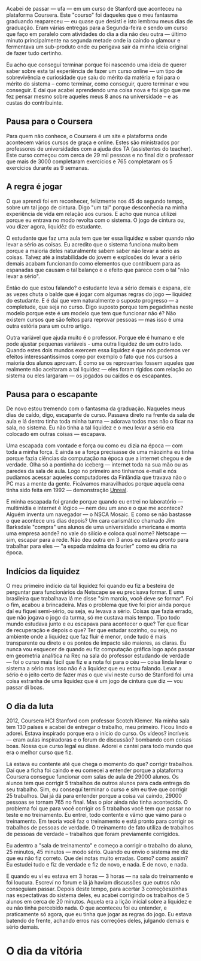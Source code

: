 Acabei de passar — ufa — em um curso de Stanford que aconteceu na plataforma Coursera. Este "courso" foi daqueles que o meu fantasma graduando reapareceu — eu quase que desistí e isto lembrou meus dias de graduação. Eram várias entregas para a Segunda-feira e sendo um curso que faço em paralelo com atividades do dia a dia não deu outra — último minuto principalmente na segunda metade onde ia caindo o glamour e fermentava um sub-produto onde eu perigava sair da minha ideia original de fazer tudo certinho. 

Eu acho que conseguí terminar porque foi nascendo uma ideia de querer saber sobre esta tal experiência de fazer um curso online — um tipo de sobrevivência e curiosidade que saiu do mérito da matéria e foi para o mérito do sistema – como terminar, como conseguir, quero terminar e vou conseguir. E daí que acabei aprendendo uma coisa nova e foi algo que me fez pensar mesmo sobre aqueles meus 8 anos na universidade – e as custas do contribuinte. 

## Pausa para o Coursera 

Para quem não conhece, o Coursera é um site e plataforma onde acontecem vários cursos de graça e online. Estes são ministrados por professores de universidades com a ajuda dos TA (assistentes do teacher). Este curso começou com cerca de 29 mil pessoas e no final diz o professor que mais de 3000 completaram exercícios e 765 completaram os 5 exercícios durante as 9 semanas. 

## A regra é jogar 

O que aprendí foi em reconhecer, felizmente nos 45 do segundo tempo, sobre um tal jogo de cintura. Digo "um tal" porque desconhecia na minha experiência de vida em relação aos cursos. E acho que nunca utilizei porque eu entrava no modo revolta com o sistema. O jogo de cintura ou, vou dizer agora, liquidêz do estudante. 

O estudante que faz uma aula tem que ter essa liquidez e saber quando não levar a sério as coisas. Eu acredito que o sistema funciona muito bem porque a maioria deles naturalmente sabem saber não levar a sério as coisas. Talvez até a instabilidade do jovem e explosões do levar a sério demais acabam funcionando como elementos que contribuem para as espanadas que causam o tal balanço e o efeito que parece com o tal "não levar a sério".

Então do que estou falando? o estudante leva a sério demais e espana, ele as vezes chuta o balde que é jogar com algumas regras do jogo — liquidez do estudante. E é daí que vem naturalmente o suposto progresso — a completude, que seja no curso. Digo suposto porque tem pegadinhas neste modelo porque este é um modelo que tem que funcionar não é? Não existem cursos que são feitos para reprovar pessoas — mas isso é uma outra estória para um outro artigo. 

Outra variável que ajuda muito é o professor. Porque ele é humano e ele pode ajustar pequenas variáveis - uma outra liquidez de um outro lado. Quando estes dois mundos exercem essa liquidez é que nós podemos ver efeitos interessantíssimos como por exemplo o fato que nos cursos a maioria dos alunos aprovam. É como se os reprovantes fossem aqueles que realmente não aceitaram a tal liquidez — eles foram rígidos com relação ao sistema ou eles largaram — os jogados ou caídos e os escapantes. 

## Pausa para o escapante

De novo estou tremendo com o fantasma da graduação. Naqueles meus dias de caído, digo, escapante de curso. Passava direto na frente da sala de aula e lá dentro tinha toda minha turma — adorava todos mas não o ficar na sala, no sistema. Eu não tinha a tal liquidez e o meu levar a sério era colocado em outras coisas — escapava.

Uma escapada com vontade e força ou como eu dizia na época — com toda a minha força. E ainda se a força precisasse de uma mãozinha eu tinha porque fazia ciências da computação na época que a internet chegou e de verdade. Olha só a pontinha do iceberg — internet toda na sua mão ou as paredes da sala de aula. Logo no primeiro ano tinhamos e-mail e nós pudíamos acessar aqueles computadores da Finlândia que travava não o PC mas a mente da gente. Ficávamos maravilhados porque aquela cena tinha sido feita em 1992 — demonstração [Unreal](http://www.youtube.com/watch?v=vxGtPAhkEQU).

E minha escapada foi grande porque quando eu entrei no laboratório — multimídia e internet é lógico — nem deu um ano e o que me acontece? Alguém inventa um navegador — o NSCA Mosaic. E como se não bastasse o que acontece uns dias depois? Um cara carismático chamado Jim Barksdale "compra" uns alunos de uma universidade americana e monta uma empresa aonde? no vale do silício e coloca qual nome? Netscape — sim, escapar para a rede. Não deu outra em 3 anos eu estava pronto para trabalhar para eles — "a espada máxima da fourier" como eu diria na época. 

## Indícios da liquidez 

O meu primeiro indício da tal liquidez foi quando eu fiz a besteira de perguntar para funcionários da Netscape se eu precisava formar. E uma brasileira que trabalhava lá me disse "sim marcio, você deve se formar". Foi o fim, acabou a brincadeira. Mas o problema que tive foi pior ainda porque daí eu fiquei semi-sério, ou seja, eu levava a sério. Coisas que fazia errado, que não jogava o jogo da turma, só me custava mais tempo. Tipo todo mundo estudava junto e eu escapava para acontecer o que? Ter que ficar de recuperação e depois o que? Ter que estudar sozinho, ou seja, no ambiente onde a liquidez que faz fluir é menor, onde tudo é mais transparente ou direto e os pontos de impacto são maiores, as claras. Eu nunca vou esquecer de quando eu fiz computação gráfica logo após passar em geometria analítica na Rec na sala do professor estudando de verdade — foi o curso mais fácil que fiz e a nota foi para o céu — coisa linda levar o sistema a sério mas isso não é a liquidez que eu estou falando. Levar a sério é o jeito certo de fazer mas o que viví neste curso de Stanford foi uma coisa estranha de uma liquidez que é um jogo de cintura que diz — vou passar di boas. 

## O dia da luta 

2012, Coursera HCI Stanford com professor Scotch Klemer. Na minha sala tem 130 países e acabei de entregar o trabalho, meu primeiro. Ficou lindo e adorei. Estava inspirado porque era o início do curso. Os vídeos? incríveis — eram aulas inspiradoras e o forum de discussão? bombando com coisas boas. Nossa que curso legal eu disse. Adorei e cantei para todo mundo que era o melhor curso que fiz. 

Lá estava eu contente até que chega o momento do que? corrigir trabalhos. Daí que a ficha foi caindo e eu comecei a entender porque a plataforma Coursera consegue funcionar com salas de aula de 29000 alunos. Os alunos tem que corrigir 5 trabalhos de outros alunos para cada entrega do seu trabalho. Sim, eu consequí terminar o curso e *sim* eu tive que corrigir 25 trabalhos. Daí já dá para entender porque a coisa vai caindo, 29000 pessoas se tornam 765 no final.  Mas o pior ainda não tinha acontecido. O problema foi que para você corrigir os 5 trabalhos você tem que passar no teste e no treinamento. Eu entrei, todo contente e vâmo que vámo para o treinamento. Em teoria você faz o treinamento e está pronto para corrigir os trabalhos de pessoas de verdade. O treinamento de fato utiliza de trabalhos de pessoas de verdade – trabalhos que foram previamente corrigidos. 

Eu adentro a "sala de treinamento" e começo a corrigir o trabalho do aluno, 25 minutos, 45 minutos — modo sério. Quando eu envio o sistema me diz que eu não fiz correto. Que dei notas muito erradas. Como? como assim? Eu estudei tudo e fiz de verdade e fiz de novo, e nada. E de novo, e nada. 

E quando eu ví eu estava em 3 horas — 3 horas — na sala do treinamento e foi loucura. Escreví no forum e lá já haviam discussões que outros não conseguiam passar. Depois deste tempo, para acertar 3 correçõeszinhas nas espectativas do sistema deles, eu acabei corrigindo os trabalhos de 5 alunos em cerca de 20 minutos. Aquela era a lição inicial sobre a liquidez e eu não tinha percebido nada. O que aconteceu foi eu entender, e praticamente só agora, que eu tinha que jogar as regras do jogo. Eu estava batendo de frente, achando erros nas correções deles, julgando demais e sério demais. 

# O dia da vitória








